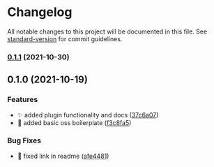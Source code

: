 # Changelog

All notable changes to this project will be documented in this file. See [standard-version](https://github.com/conventional-changelog/standard-version) for commit guidelines.

### [0.1.1](https://github.com/arctic-hen7/perseus-size-opt/compare/v0.1.0...v0.1.1) (2021-10-30)

## 0.1.0 (2021-10-19)


### Features

* ✨ added plugin functionality and docs ([37c6a07](https://github.com/arctic-hen7/perseus-size-opt/commit/37c6a07242c3787641d36d09bb749d0b8ab5d9f8))
* 🎉 added basic oss boilerplate ([f3c8fa5](https://github.com/arctic-hen7/perseus-size-opt/commit/f3c8fa54255bcaa6b5a55024f45c668623bc116b))


### Bug Fixes

* 📝 fixed link in readme ([afe4481](https://github.com/arctic-hen7/perseus-size-opt/commit/afe448143e9fd6765e3a900fa69a18c45dec733f))
